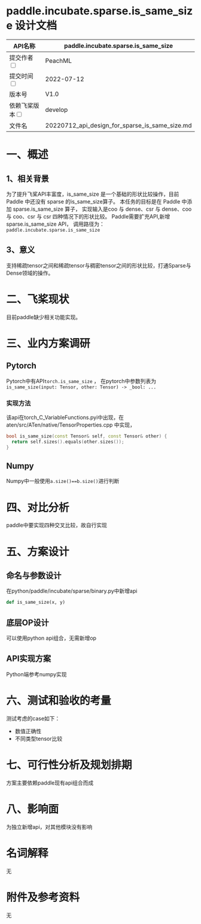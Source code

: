 # paddle.incubate.sparse.is_same_size 设计文档

|API名称 | paddle.incubate.sparse.is_same_size       | 
|---|-------------------------------------------|
|提交作者<input type="checkbox" class="rowselector hidden"> | PeachML                                   | 
|提交时间<input type="checkbox" class="rowselector hidden"> | 2022-07-12                                | 
|版本号 | V1.0                                      | 
|依赖飞桨版本<input type="checkbox" class="rowselector hidden"> | develop                                   | 
|文件名 | 20220712_api_design_for_sparse_is_same_size.md<br> | 

# 一、概述

## 1、相关背景

为了提升飞桨API丰富度，is_same_size 是一个基础的形状比较操作，目前 Paddle 中还没有 sparse 的is_same_size算子。 
本任务的目标是在 Paddle 中添加 sparse.is_same_size 算子， 实现输入是coo 与 dense、csr 与 dense、coo 与 coo、csr 与 csr 四种情况下的形状比较。 
Paddle需要扩充API,新增 sparse.is_same_size API， 调用路径为：`paddle.incubate.sparse.is_same_size`

## 3、意义

支持稀疏tensor之间和稀疏tensor与稠密tensor之间的形状比较，打通Sparse与Dense领域的操作。

# 二、飞桨现状

目前paddle缺少相关功能实现。

# 三、业内方案调研

## Pytorch

Pytorch中有API`torch.is_same_size` ， 在pytorch中参数列表为`is_same_size(input: Tensor, other: Tensor) -> _bool: ...`

### 实现方法
该api在torch\_C\_VariableFunctions.pyi中出现，在 aten/src/ATen/native/TensorProperties.cpp 中实现，
```c++
bool is_same_size(const Tensor& self, const Tensor& other) {
  return self.sizes().equals(other.sizes());
}
```

## Numpy
Numpy中一般使用`a.size()==b.size()`进行判断

# 四、对比分析

paddle中要实现四种交叉比较，故自行实现

# 五、方案设计

## 命名与参数设计

在python/paddle/incubate/sparse/binary.py中新增api

```python
def is_same_size(x, y)
```


## 底层OP设计

可以使用python api组合，无需新增op

## API实现方案

Python端参考numpy实现

# 六、测试和验收的考量

测试考虑的case如下：

- 数值正确性
- 不同类型tensor比较

# 七、可行性分析及规划排期

方案主要依赖paddle现有api组合而成

# 八、影响面

为独立新增api，对其他模块没有影响

# 名词解释

无

# 附件及参考资料

无
